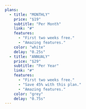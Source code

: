 ```yaml
---
plans:
  - title: "MONTHLY"
    price: "$19"
    subtitle: "Per Month"
    link: "#"
    features:
      - "First two weeks free."
      - "Amazing features."
    color: "white"
    delay: "0.25s"
  - title: "ANNUALY"
    price: "$29"
    subtitle: "Per Year"
    link: "#"
    features:
      - "First two weeks free."
      - "Save 45% with this plan."
      - "Amazing features."
    color: "grey"
    delay: "0.75s"
---
```

